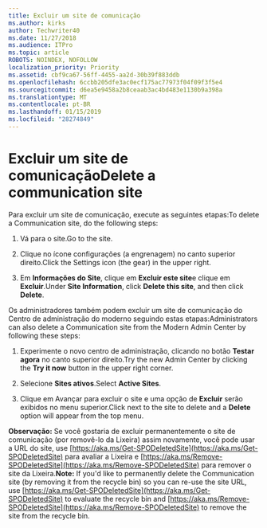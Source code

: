 ```yaml
---
title: Excluir um site de comunicação
ms.author: kirks
author: Techwriter40
ms.date: 11/27/2018
ms.audience: ITPro
ms.topic: article
ROBOTS: NOINDEX, NOFOLLOW
localization_priority: Priority
ms.assetid: cbf9ca67-56ff-4455-aa2d-30b39f883ddb
ms.openlocfilehash: 6ccbb205dfe3ac0ecf175ac77973f04f09f3f5e4
ms.sourcegitcommit: d6ea5e9458a2b8ceaab3ac4bd483e1130b9a398a
ms.translationtype: MT
ms.contentlocale: pt-BR
ms.lasthandoff: 01/15/2019
ms.locfileid: "28274849"
---
```

# <a name="delete-a-communication-site"></a><span data-ttu-id="a9054-102">Excluir um site de comunicação</span><span class="sxs-lookup"><span data-stu-id="a9054-102">Delete a communication site</span></span>

<span data-ttu-id="a9054-103">Para excluir um site de comunicação, execute as seguintes etapas:</span><span class="sxs-lookup"><span data-stu-id="a9054-103">To delete a Communication site, do the following steps:</span></span> 
  
1. <span data-ttu-id="a9054-104">Vá para o site.</span><span class="sxs-lookup"><span data-stu-id="a9054-104">Go to the site.</span></span> 
  
2. <span data-ttu-id="a9054-105">Clique no ícone configurações (a engrenagem) no canto superior direito.</span><span class="sxs-lookup"><span data-stu-id="a9054-105">Click the Settings icon (the gear) in the upper right.</span></span> 
  
3. <span data-ttu-id="a9054-106">Em **Informações do Site**, clique em **Excluir este site**e clique em **Excluir**.</span><span class="sxs-lookup"><span data-stu-id="a9054-106">Under **Site Information**, click **Delete this site**, and then click **Delete**.</span></span> 
  
<span data-ttu-id="a9054-107">Os administradores também podem excluir um site de comunicação do Centro de administração do moderno seguindo estas etapas:</span><span class="sxs-lookup"><span data-stu-id="a9054-107">Administrators can also delete a Communication site from the Modern Admin Center by following these steps:</span></span> 
  
1. <span data-ttu-id="a9054-108">Experimente o novo centro de administração, clicando no botão **Testar agora** no canto superior direito.</span><span class="sxs-lookup"><span data-stu-id="a9054-108">Try the new Admin Center by clicking the **Try it now** button in the upper right corner.</span></span> 
  
2. <span data-ttu-id="a9054-109">Selecione **Sites ativos**.</span><span class="sxs-lookup"><span data-stu-id="a9054-109">Select **Active Sites**.</span></span> 
  
3. <span data-ttu-id="a9054-110">Clique em Avançar para excluir o site e uma opção de **Excluir** serão exibidos no menu superior.</span><span class="sxs-lookup"><span data-stu-id="a9054-110">Click next to the site to delete and a **Delete** option will appear from the top menu.</span></span> 
  
 <span data-ttu-id="a9054-111">**Observação:** Se você gostaria de excluir permanentemente o site de comunicação (por removê-lo da Lixeira) assim novamente, você pode usar a URL do site, use [https://aka.ms/Get-SPODeletedSite](https://aka.ms/Get-SPODeletedSite) para avaliar a Lixeira e [https://aka.ms/Remove-SPODeletedSite](https://aka.ms/Remove-SPODeletedSite) para remover o site da Lixeira.</span><span class="sxs-lookup"><span data-stu-id="a9054-111">**Note:** If you'd like to permanently delete the Communication site (by removing it from the recycle bin) so you can re-use the site URL, use [https://aka.ms/Get-SPODeletedSite](https://aka.ms/Get-SPODeletedSite) to evaluate the recycle bin and [https://aka.ms/Remove-SPODeletedSite](https://aka.ms/Remove-SPODeletedSite) to remove the site from the recycle bin.</span></span> 
  

